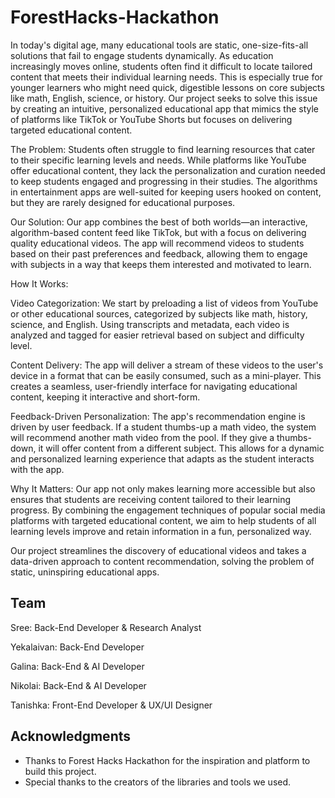 # ForestHacks-Hackathon

In today's digital age, many educational tools are static, one-size-fits-all solutions that fail to engage students dynamically. As education increasingly moves online, students often find it difficult to locate tailored content that meets their individual learning needs. This is especially true for younger learners who might need quick, digestible lessons on core subjects like math, English, science, or history. Our project seeks to solve this issue by creating an intuitive, personalized educational app that mimics the style of platforms like TikTok or YouTube Shorts but focuses on delivering targeted educational content.

The Problem: Students often struggle to find learning resources that cater to their specific learning levels and needs. While platforms like YouTube offer educational content, they lack the personalization and curation needed to keep students engaged and progressing in their studies. The algorithms in entertainment apps are well-suited for keeping users hooked on content, but they are rarely designed for educational purposes.

Our Solution: Our app combines the best of both worlds—an interactive, algorithm-based content feed like TikTok, but with a focus on delivering quality educational videos. The app will recommend videos to students based on their past preferences and feedback, allowing them to engage with subjects in a way that keeps them interested and motivated to learn.

How It Works:

Video Categorization: We start by preloading a list of videos from YouTube or other educational sources, categorized by subjects like math, history, science, and English. Using transcripts and metadata, each video is analyzed and tagged for easier retrieval based on subject and difficulty level.

Content Delivery: The app will deliver a stream of these videos to the user's device in a format that can be easily consumed, such as a mini-player. This creates a seamless, user-friendly interface for navigating educational content, keeping it interactive and short-form.

Feedback-Driven Personalization: The app's recommendation engine is driven by user feedback. If a student thumbs-up a math video, the system will recommend another math video from the pool. If they give a thumbs-down, it will offer content from a different subject. This allows for a dynamic and personalized learning experience that adapts as the student interacts with the app.

Why It Matters: Our app not only makes learning more accessible but also ensures that students are receiving content tailored to their learning progress. By combining the engagement techniques of popular social media platforms with targeted educational content, we aim to help students of all learning levels improve and retain information in a fun, personalized way.

Our project streamlines the discovery of educational videos and takes a data-driven approach to content recommendation, solving the problem of static, uninspiring educational apps.

## Team

Sree: Back-End Developer & Research Analyst

Yekalaivan: Back-End Developer

Galina: Back-End & AI Developer

Nikolai: Back-End & AI Developer

Tanishka: Front-End Developer & UX/UI Designer

## Acknowledgments

- Thanks to Forest Hacks Hackathon for the inspiration and platform to build this project.
- Special thanks to the creators of the libraries and tools we used.
